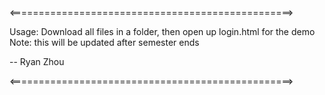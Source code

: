 <=================================================>

Usage: Download all files in a folder, then open
       up login.html for the demo
Note: this will be updated after semester ends

-- Ryan Zhou

<=================================================>
